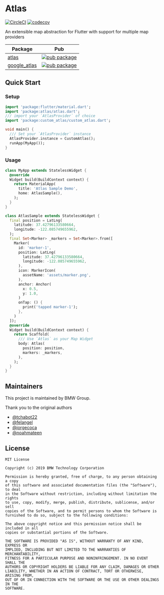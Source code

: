 # Atlas

[![CircleCI](https://circleci.com/gh/bmw-tech/atlas/tree/master.svg?style=shield)](https://circleci.com/gh/bmw-tech/atlas/tree/master)
[![codecov](https://codecov.io/gh/bmw-tech/atlas/branch/master/graph/badge.svg)](https://codecov.io/gh/bmw-tech/atlas)

An extensible map abstraction for Flutter with support for multiple map providers

| Package                                                                             | Pub                                                                                                    |
| ----------------------------------------------------------------------------------- | ------------------------------------------------------------------------------------------------------ |
| [atlas](https://github.com/bmw-tech/atlas/tree/master/packages/atlas)               | [![pub package](https://img.shields.io/pub/v/atlas.svg)](https://pub.dev/packages/atlas)               |
| [google_atlas](https://github.com/bmw-tech/atlas/tree/master/packages/google_atlas) | [![pub package](https://img.shields.io/pub/v/google_atlas.svg)](https://pub.dev/packages/google_atlas) |

## Quick Start

### Setup

```dart
import 'package:flutter/material.dart';
import 'package:atlas/atlas.dart';
/// import your `AtlasProvider` of choice
import 'package:custom_atlas/custom_atlas.dart';

void main() {
  /// Set your `AtlasProvider` instance
  AtlasProvider.instance = CustomAtlas();
  runApp(MyApp());
}
```

### Usage

```dart
class MyApp extends StatelessWidget {
  @override
  Widget build(BuildContext context) {
    return MaterialApp(
      title: 'Atlas Sample Demo',
      home: AtlasSample(),
    );
  }
}

class AtlasSample extends StatelessWidget {
  final position = LatLng(
    latitude: 37.42796133580664,
    longitude: -122.085749655962,
  );
  final Set<Marker> _markers = Set<Marker>.from([
    Marker(
      id: 'marker-1',
      position: LatLng(
        latitude: 37.42796133580664,
        longitude: -122.085749655962,
      ),
      icon: MarkerIcon(
        assetName: 'assets/marker.png',
      ),
      anchor: Anchor(
        x: 0.5,
        y: 1.0,
      )
      onTap: () {
        print('tapped marker-1');
      },
    )
  ]);
  @override
  Widget build(BuildContext context) {
    return Scaffold(
      /// Use `Atlas` as your Map Widget
      body: Atlas(
        position: position,
        markers: _markers,
      ),
    );
  }
}
```

## Maintainers

This project is maintained by BMW Group.

Thank you to the original authors

- [@tchabot22](https://github.com/tchabot22)
- [@felangel](https://github.com/felangel)
- [@jorgecoca](https://github.com/jorgecoca)
- [@noahmateen](https://github.com/noahmateen)

## License

```
MIT License

Copyright (c) 2019 BMW Technology Corporation

Permission is hereby granted, free of charge, to any person obtaining a copy
of this software and associated documentation files (the "Software"), to deal
in the Software without restriction, including without limitation the rights
to use, copy, modify, merge, publish, distribute, sublicense, and/or sell
copies of the Software, and to permit persons to whom the Software is
furnished to do so, subject to the following conditions:

The above copyright notice and this permission notice shall be included in all
copies or substantial portions of the Software.

THE SOFTWARE IS PROVIDED "AS IS", WITHOUT WARRANTY OF ANY KIND, EXPRESS OR
IMPLIED, INCLUDING BUT NOT LIMITED TO THE WARRANTIES OF MERCHANTABILITY,
FITNESS FOR A PARTICULAR PURPOSE AND NONINFRINGEMENT. IN NO EVENT SHALL THE
AUTHORS OR COPYRIGHT HOLDERS BE LIABLE FOR ANY CLAIM, DAMAGES OR OTHER
LIABILITY, WHETHER IN AN ACTION OF CONTRACT, TORT OR OTHERWISE, ARISING FROM,
OUT OF OR IN CONNECTION WITH THE SOFTWARE OR THE USE OR OTHER DEALINGS IN THE
SOFTWARE.
```
